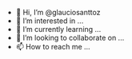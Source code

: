 - 👋 Hi, I’m @glauciosanttoz
- 👀 I’m interested in ...
- 🌱 I’m currently learning ...
- 💞️ I’m looking to collaborate on ...
- 📫 How to reach me ...

<!---
glauciosanttoz/glauciosanttoz is a ✨ special ✨ repository because its `README.md` (this file) appears on your GitHub profile.
You can click the Preview link to take a look at your changes.
--->
